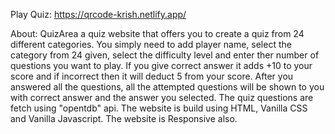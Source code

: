 Play Quiz: https://qrcode-krish.netlify.app/

About:
QuizArea a quiz website that offers you to create a quiz from 24 different categories. You simply need to add player name, select the category from 24 given, select the difficulty level and enter ther number of questions you want to play. If you give correct answer it adds +10 to your score and if incorrect then it will deduct 5 from your score. After you answered all the questions, all the attempted questions will be shown to you with correct answer and the answer you selected. The quiz questions are fetch using "opentdb" api. The website is build using HTML, Vanilla CSS and Vanilla Javascript. The website is Responsive also.
